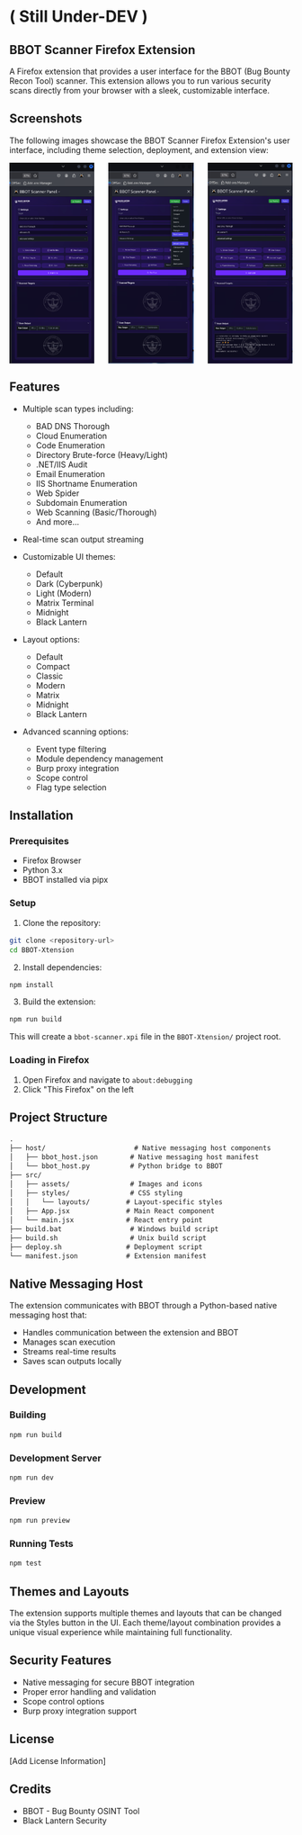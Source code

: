 # ( Still Under-DEV ) 

## BBOT Scanner Firefox Extension

A Firefox extension that provides a user interface for the BBOT (Bug Bounty Recon Tool) scanner. This extension allows you to run various security scans directly from your browser with a sleek, customizable interface.

## Screenshots

The following images showcase the BBOT Scanner Firefox Extension's user interface, including theme selection, deployment, and extension view:
<div style="display: flex; justify-content: space-between; gap: 10px;">
  <img src="src/assets/bls-theme-preview/view-Xtension.png" alt="Deploy Button" width="30%">
  <img src="src/assets/bls-theme-preview/style-selection.png" alt="Style Selection" width="30%">
  <img src="src/assets/bls-theme-preview/press_deploy.png" alt="Extension View" width="30%">
</div>

## Features

- Multiple scan types including:
  - BAD DNS Thorough
  - Cloud Enumeration
  - Code Enumeration
  - Directory Brute-force (Heavy/Light)
  - .NET/IIS Audit
  - Email Enumeration
  - IIS Shortname Enumeration
  - Web Spider
  - Subdomain Enumeration
  - Web Scanning (Basic/Thorough)
  - And more...

- Real-time scan output streaming
- Customizable UI themes:
  - Default
  - Dark (Cyberpunk)
  - Light (Modern)
  - Matrix Terminal
  - Midnight
  - Black Lantern

- Layout options:
  - Default
  - Compact
  - Classic
  - Modern
  - Matrix
  - Midnight
  - Black Lantern

- Advanced scanning options:
  - Event type filtering
  - Module dependency management
  - Burp proxy integration
  - Scope control
  - Flag type selection

## Installation

### Prerequisites

- Firefox Browser
- Python 3.x
- BBOT installed via pipx

### Setup

1. Clone the repository:
```bash
git clone <repository-url>
cd BBOT-Xtension
```

2. Install dependencies:
```bash
npm install
```

3. Build the extension:
```bash
npm run build
```
This will create a `bbot-scanner.xpi` file in the `BBOT-Xtension/` project root.

### Loading in Firefox

1. Open Firefox and navigate to `about:debugging`
2. Click "This Firefox" on the left

## Project Structure

```
.
├── host/                      # Native messaging host components
│   ├── bbot_host.json        # Native messaging host manifest
│   └── bbot_host.py          # Python bridge to BBOT
├── src/
│   ├── assets/               # Images and icons
│   ├── styles/               # CSS styling
│   │   └── layouts/         # Layout-specific styles
│   ├── App.jsx              # Main React component
│   └── main.jsx             # React entry point
├── build.bat                 # Windows build script
├── build.sh                  # Unix build script
├── deploy.sh                # Deployment script
└── manifest.json            # Extension manifest
```

## Native Messaging Host

The extension communicates with BBOT through a Python-based native messaging host that:
- Handles communication between the extension and BBOT
- Manages scan execution
- Streams real-time results
- Saves scan outputs locally

## Development

### Building

```bash
npm run build
```

### Development Server

```bash
npm run dev
```

### Preview

```bash
npm run preview
```

### Running Tests

```bash
npm test
```

## Themes and Layouts

The extension supports multiple themes and layouts that can be changed via the Styles button in the UI. Each theme/layout combination provides a unique visual experience while maintaining full functionality.

## Security Features

- Native messaging for secure BBOT integration
- Proper error handling and validation
- Scope control options
- Burp proxy integration support

## License

[Add License Information]

## Credits

- BBOT - Bug Bounty OSINT Tool
- Black Lantern Security
